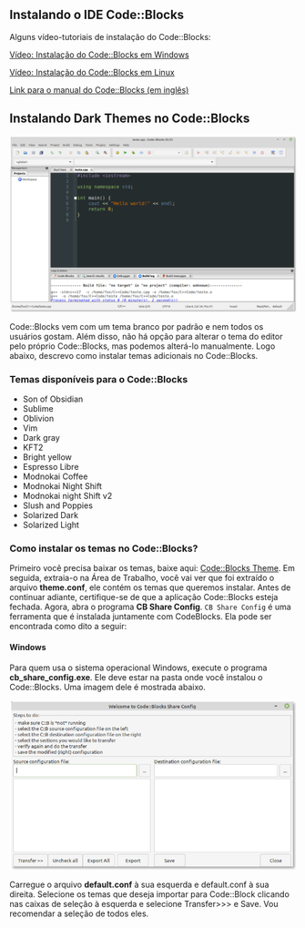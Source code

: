 ## Instalando o IDE Code::Blocks

Alguns vídeo-tutoriais de instalação do Code::Blocks:

[Vídeo: Instalação do Code::Blocks em Windows](https://youtu.be/2P_D1kn7_Q0)

[Vídeo: Instalação do Code::Blocks em Linux](https://youtu.be/z8nshkHY2Cs?t=519)

[Link para o manual do Code::Blocks (em inglês)](https://www.codeblocks.org/docs/manual_codeblocks_en.pdf)

## Instalando Dark Themes no Code::Blocks

![](tela01.png)

Code::Blocks vem com um tema branco por padrão e nem todos os usuários gostam. Além disso, não há opção para alterar o tema do editor pelo próprio Code::Blocks, mas podemos alterá-lo manualmente. Logo abaixo, descrevo como instalar temas adicionais no Code::Blocks.

### Temas disponíveis para o Code::Blocks

- Son of Obsidian
- Sublime
- Oblivion
- Vim
- Dark gray
- KFT2
- Bright yellow
- Espresso Libre
- Modnokai Coffee
- Modnokai Night Shift
- Modnokai night Shift v2
- Slush and Poppies
- Solarized Dark
- Solarized Light

### Como instalar os temas no Code::Blocks?

Primeiro você precisa baixar os temas, baixe aqui: [Code::Blocks Theme](https://drive.google.com/open?id=1qj6UpKXokr_QHLrRalMrTcMjsed8vKcI). Em seguida, extraia-o na Área de Trabalho, você vai ver que foi extraído o arquivo **theme.conf**, ele contém os temas que queremos instalar. Antes de continuar adiante, certifique-se de que a aplicação Code::Blocks esteja fechada. Agora, abra o programa **CB Share Config**. `CB Share Config` é uma ferramenta que é instalada juntamente com CodeBlocks. Ela pode ser encontrada como dito a seguir:

#### Windows

Para quem usa o sistema operacional Windows, execute o programa **cb_share_config.exe**. Ele deve estar na pasta onde você instalou o Code::Blocks. Uma imagem dele é mostrada abaixo.

![](cb_share.png)

Carregue o arquivo **default.conf** à sua esquerda e default.conf à sua direita. Selecione os temas que deseja importar para Code::Block clicando nas caixas de seleção à esquerda e selecione Transfer>>> e Save. Vou recomendar a seleção de todos eles.
